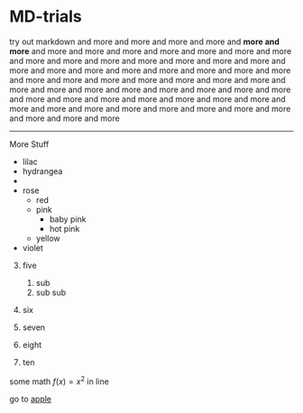 # MD-trials
try out markdown 
and more and more and more and more and **more and more** and more and more and more and more and more and more and more and more and more and more and more and more and more and more and more and more and more and more and more and more and more and more and more and more and more and more and more and more and more and more and more and more and more and more and more and more and more and more and more and more and more and more and more and more and more and more and more and more and more and more and more and more and more and more and more

---

More Stuff

* lilac
* hydrangea
* 
* rose
  * red
  * pink
      * baby pink
      * hot pink
  * yellow
* violet

3. five
     1. sub
     1. sub sub
5. six
1. seven
2. eight
   
10. ten

some math $f(x)=x^2$ in line

go to [apple](https://www.apple.com)
